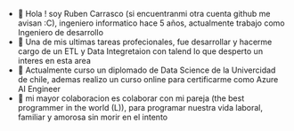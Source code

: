 - 👋 Hola ! soy Ruben Carrasco (si encuentranmi otra cuenta github me avisan :C), ingeniero informatico hace 5 años, actualmente trabajo como Ingeniero de desarrollo 
- 👀 Una de mis ultimas tareas profecionales, fue desarrollar y hacerme cargo de un ETL y Data Integretaion con talend lo que desperto un interes en esta area
- 🌱 Actualmente curso un diplomado de Data Science de la Univercidad de chile, ademas realizo un curso online para certificarme como Azure AI Engineer
- 💞️ mi mayor colaboracion es colaborar con mi pareja (the best programmer in the world (L)), para programar nuestra vida laboral, familiar y amorosa sin morir en el intento  


<!---
RubenCarrasco52/RubenCarrasco52 is a ✨ special ✨ repository because its `README.md` (this file) appears on your GitHub profile.
You can click the Preview link to take a look at your changes.
--->
